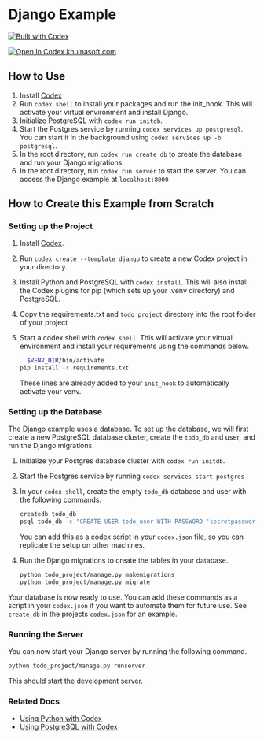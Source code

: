 # Django Example

[![Built with Codex](https://www.khulnasoft/img/codex/shield_moon.svg)](https://www.khulnasoft/codex/docs/contributor-quickstart/)

[![Open In Codex.khulnasoft.com](https://www.khulnasoft/img/codex/open-in-codex.svg)](https://codex.khulnasoft.com/open/templates/django)

## How to Use

1. Install [Codex](https://www.khulnasoft/codex/docs/installing_codex/)
1. Run `codex shell` to install your packages and run the init_hook. This will activate your virtual environment and install Django.
1. Initialize PostgreSQL with `codex run initdb`.
1. Start the Postgres service by running `codex services up postgresql`. You can start it in the background using `codex services up -b postgresql`.
1. In the root directory, run `codex run create_db` to create the database and run your Django migrations
1. In the root directory, run `codex run server` to start the server. You can access the Django example at `localhost:8000`

## How to Create this Example from Scratch

### Setting up the Project

1. Install [Codex](https://www.khulnasoft/codex/docs/installing_codex/).
1. Run `codex create --template django` to create a new Codex project in your directory.
1. Install Python and PostgreSQL with `codex install`. This will also install the Codex plugins for pip (which sets up your .venv directory) and PostgreSQL.
1. Copy the requirements.txt and `todo_project` directory into the root folder of your project
1. Start a codex shell with `codex shell`. This will activate your virtual environment and install your requirements using the commands below.

   ```bash
   . $VENV_DIR/bin/activate
   pip install -r requirements.txt
   ```

   These lines are already added to your `init_hook` to automatically activate your venv.

### Setting up the Database

The Django example uses a database. To set up the database, we will first create a new PostgreSQL database cluster, create the `todo_db` and user, and run the Django migrations.

1. Initialize your Postgres database cluster with `codex run initdb`.

1. Start the Postgres service by running `codex services start postgres`

1. In your `codex shell`, create the empty `todo_db` database and user with the following commands.

   ```bash
   createdb todo_db
   psql todo_db -c "CREATE USER todo_user WITH PASSWORD 'secretpassword';"
   ```

   You can add this as a codex script in your `codex.json` file, so you can replicate the setup on other machines.

1. Run the Django migrations to create the tables in your database.

   ```bash
   python todo_project/manage.py makemigrations
   python todo_project/manage.py migrate
   ```

Your database is now ready to use. You can add these commands as a script in your `codex.json` if you want to automate them for future use. See `create_db` in the projects `codex.json` for an example.

### Running the Server

You can now start your Django server by running the following command.

   ```bash
   python todo_project/manage.py runserver
   ```

This should start the development server.

### Related Docs

* [Using Python with Codex](https://www.khulnasoft/codex/docs/codex_examples/languages/python/)
* [Using PostgreSQL with Codex](https://www.khulnasoft/codex/docs/codex_examples/stacks/django/)

